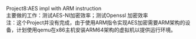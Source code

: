Project8:AES impl with ARM instruction  
主要做的工作：测试AES-NI加密效率；测试Openssl 加密效率  
注：这个Project并没有完成，由于使用ARM指令实现AES加密需要ARM架构的设备，计划使用qemu在x86主机安装ARM64架构的虚拟机以提供运行环境。  
